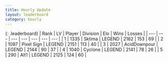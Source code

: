 ```yaml
---
title: Hourly Update
layout: leaderboard
category: hourly
---
```


{: .leaderboard}
| Rank | LV | Player | Division | Elo | Wins | Losses |
| --- | --- | --- | --- | --- | --- | --- |
| <span data-change="0">1</span> | 1335 | <span title="ID: 353063">Sktima</span> | LEGEND | <span data-change="0">2162</span> | <span data-change="0">153</span> | <span data-change="0">69</span> |
| <span data-change="0">2</span> | 1097 | <span title="ID: 568882">Pixel Sign</span> | LEGEND | <span data-change="0">2151</span> | <span data-change="0">113</span> | <span data-change="0">40</span> |
| <span data-change="0">3</span> | 2027 | <span title="ID: 304661">AcidDownpour</span> | LEGEND | <span data-change="0">2144</span> | <span data-change="0">90</span> | <span data-change="0">37</span> |
| <span data-change="0">4</span> | 1040 | <span title="ID: 92077">Cyclone</span> | LEGEND | <span data-change="0">2141</span> | <span data-change="0">78</span> | <span data-change="0">26</span> |
| <span data-change="0">5</span> | 290 | <span title="ID: 443550">Alt1</span> | LEGEND | <span data-change="-6">2125</span> | <span data-change="2">124</span> | <span data-change="1">60</span> |